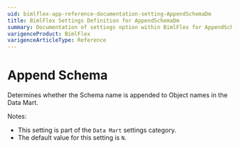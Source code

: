 ```yaml
---
uid: bimlflex-app-reference-documentation-setting-AppendSchemaDm
title: BimlFlex Settings Definition for AppendSchemaDm
summary: Documentation of settings option within BimlFlex for AppendSchemaDm
varigenceProduct: BimlFlex
varigenceArticleType: Reference
---
```


# Append Schema

Determines whether the Schema name is appended to Object names in the Data Mart.

Notes:
* This setting is part of the `Data Mart` settings category.
 * The default value for this setting is `N`.